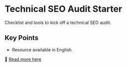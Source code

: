 # Technical SEO Audit Starter

Checklist and tools to kick off a technical SEO audit.

## Key Points
- Resource available in English.

📖 [Read more here](https://blog.example.com/seo/technical-audit-starter)
